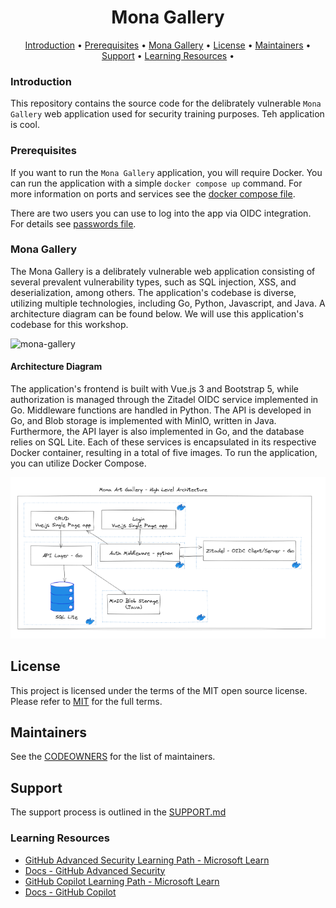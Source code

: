 <h1 align="center">Mona Gallery</h1>

<p align="center">
  <a href="#introduction">Introduction</a> •
  <a href="#prerequisites">Prerequisites</a> •
  <a href="#mona-gallery">Mona Gallery</a> •  
  <a href="#license">License</a> •
  <a href="#maintainers">Maintainers</a> •
  <a href="#support">Support</a> •
  <a href="#learning-resources">Learning Resources</a> •

</p>

### Introduction

This repository contains the source code for the delibrately vulnerable `Mona Gallery` web application used for security training purposes. Teh application is cool.

### Prerequisites

If you want to run the `Mona Gallery` application, you will require Docker. You can run the application with a simple `docker compose up` command. For more information on ports and services see the [docker compose file](./docker-compose.yaml).

There are two users you can use to log into the app via OIDC integration. For details see [passwords file](./passwords.txt).

### Mona Gallery

The Mona Gallery is a delibrately vulnerable web application consisting of several prevalent vulnerability types, such as SQL injection, XSS, and deserialization, among others. The application's codebase is diverse, utilizing multiple technologies, including Go, Python, Javascript, and Java. A architecture diagram can be found below.  We will use this application's codebase for this workshop.


![mona-gallery](./repo-utils/images/app-demo.gif)

#### Architecture Diagram 

The application's frontend is built with Vue.js 3 and Bootstrap 5, while authorization is managed through the Zitadel OIDC service implemented in Go. Middleware functions are handled in Python. The API is developed in Go, and Blob storage is implemented with MinIO, written in Java. Furthermore, the API layer is also implemented in Go, and the database relies on SQL Lite. Each of these services is encapsulated in its respective Docker container, resulting in a total of five images. To run the application, you can utilize Docker Compose.  


![image](./repo-utils/images/architecture-diagram.png)

## License 

This project is licensed under the terms of the MIT open source license. Please refer to [MIT](./LICENSE.txt) for the full terms.

## Maintainers 

See the [CODEOWNERS](./.github/CODEOWNERS) for the list of maintainers.

## Support

The support process is outlined in the [SUPPORT.md](./SUPPORT.md)


### Learning Resources

  - [GitHub Advanced Security Learning Path - Microsoft Learn](https://learn.microsoft.com/en-us/collections/rqymc6yw8q5rey)
  - [Docs - GitHub Advanced Security](https://docs.github.com/en/enterprise-cloud@latest/get-started/learning-about-github/about-github-advanced-security)
  - [GitHub Copilot Learning Path - Microsoft Learn](https://learn.microsoft.com/en-us/training/modules/introduction-to-github-copilot/)
  - [Docs - GitHub Copilot](https://docs.github.com/en/copilot)
